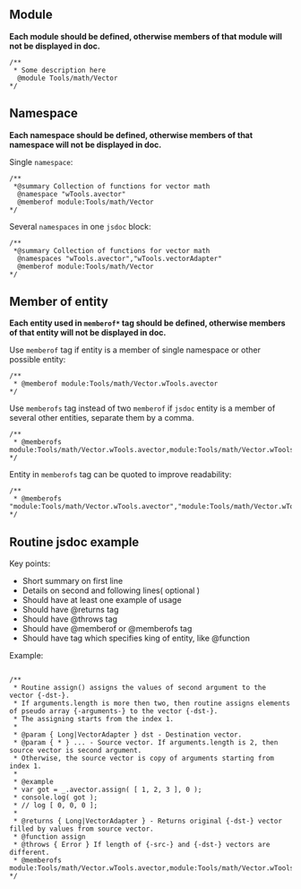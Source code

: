 ## Module

**Each module should be defined, otherwise members of that module will not be displayed in doc.**

```
/**
 * Some description here
  @module Tools/math/Vector
*/
```

## Namespace

**Each namespace should be defined, otherwise members of that namespace will not be displayed in doc.**

Single `namespace`:

```
/**
 *@summary Collection of functions for vector math
  @namespace "wTools.avector"
  @memberof module:Tools/math/Vector
*/
```

Several `namespaces` in one `jsdoc` block:

```
/**
 *@summary Collection of functions for vector math
  @namespaces "wTools.avector","wTools.vectorAdapter"
  @memberof module:Tools/math/Vector
*/
```


## Member of entity

**Each entity used in `memberof*` tag should be defined, otherwise members of that entity will not be displayed in doc.**

Use `memberof` tag if entity is a member of single namespace or other possible entity:

```
/**
 * @memberof module:Tools/math/Vector.wTools.avector
*/

```

Use `memberofs` tag instead of two `memberof` if `jsdoc` entity is a member of several other entities, separate them by a comma.

```
/**
 * @memberofs module:Tools/math/Vector.wTools.avector,module:Tools/math/Vector.wTools.vectorAdapter
*/

```

Entity in `memberofs` tag can be quoted to improve readability:

```
/**
 * @memberofs "module:Tools/math/Vector.wTools.avector","module:Tools/math/Vector.wTools.vectorAdapter"
*/

```

## Routine jsdoc example

Key points:

- Short summary on first line
- Details on second and following lines( optional )
- Should have at least one example of usage
- Should have @returns tag
- Should have @throws tag
- Should have @memberof or @memberofs tag
- Should have tag which specifies king of entity, like @function

Example:

```

/**
 * Routine assign() assigns the values of second argument to the vector {-dst-}.
 * If arguments.length is more then two, then routine assigns elements of pseudo array {-arguments-} to the vector {-dst-}.
 * The assigning starts from the index 1.
 *
 * @param { Long|VectorAdapter } dst - Destination vector.
 * @param { * } ... - Source vector. If arguments.length is 2, then source vector is second argument.
 * Otherwise, the source vector is copy of arguments starting from index 1.
 *
 * @example
 * var got = _.avector.assign( [ 1, 2, 3 ], 0 );
 * console.log( got );
 * // log [ 0, 0, 0 ];
 *
 * @returns { Long|VectorAdapter } - Returns original {-dst-} vector filled by values from source vector.
 * @function assign
 * @throws { Error } If length of {-src-} and {-dst-} vectors are different.
 * @memberofs module:Tools/math/Vector.wTools.avector,module:Tools/math/Vector.wTools.vectorAdapter
*/

```


